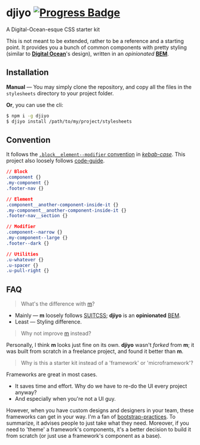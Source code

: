 # djiyo [![Progress Badge](https://img.shields.io/badge/progress-wip-blue.svg?style=flat-square)](https://img.shields.io/badge/progress-wip-blue.svg?style=flat-square)
A Digital-Ocean-esque CSS starter kit

This is not meant to be extended, rather to be a reference and a starting point. It provides you a bunch of common components with pretty styling (similar to [**Digital Ocean**](https://digitalocean.com)'s design), written in an *opinionated* [**BEM**](http://getbem.com/).

## Installation
**Manual** &mdash; You may simply clone the repository, and copy all the files in the `stylesheets` directory to your project folder.

**Or**, you can use the cli:

```bash
$ npm i -g djiyo
$ djiyo install /path/to/my/project/stylesheets
```

## Convention
It follows the [`.block__element--modifier` convention](http://getbem.com/) in [*kebab-case*](http://stackoverflow.com/questions/11273282/whats-the-name-for-snake-case-with-dashes/12273101#12273101). This project also loosely follows [code-guide](https://github.com/mdo/code-guide).
```css
// Block
.component {}
.my-component {}
.footer-nav {}

// Element
.component__another-component-inside-it {}
.my-component__another-component-inside-it {}
.footer-nav__section {}

// Modifier
.component--narrow {}
.my-component--large {}
.footer--dark {}

// Utilities
.u-whatever {}
.u-spacer {}
.u-pull-right {}
```

## FAQ
> What's the difference with [m](github.com/srph/m)?

- Mainly &mdash; **m** loosely follows [SUITCSS](https://github.com/suitcss/suit); **djiyo** is an **opinionated** [BEM](http://getbem.com/).
- Least &mdash; Styling difference.

> Why not improve [m](github.com/srph/m) instead?

Personally, I think **m** looks just fine on its own. **djiyo** wasn't *forked* from **m**; it was built from scratch in a freelance project, and found it better than **m**.

> Why is this a starter kit instead of a 'framework' or 'microframework'?

Frameworks are great in most cases.

- It saves time and effort. Why do we have to re-do the UI every project anyway?
- And especially when you're not a UI guy.

However, when you have custom designs and designers in your team, these frameworks can get in your way. I'm a fan of [bootstrap-practices](github.com/rstacruz/bootstrap-practices). To summarize, it advises people to just take what they need. Moreover, if you need to 'theme' a framework's components, it's a better decision to build it from scratch (or just use a framework's component as a base).
